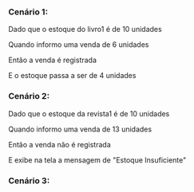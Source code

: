 ### Cenário 1:

Dado que o estoque do livro1 é de 10 unidades

Quando informo uma venda de 6 unidades

Então a venda é registrada

E o estoque passa a ser de 4 unidades


### Cenário 2:

Dado que o estoque da revista1 é de 10 unidades

Quando informo uma venda de 13 unidades

Então a venda não é registrada

E exibe na tela a mensagem de "Estoque Insuficiente"


### Cenário 3:
